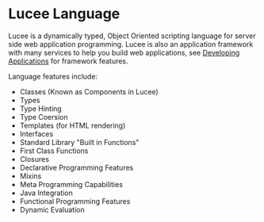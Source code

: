 # Lucee Language

Lucee is a dynamically typed, Object Oriented scripting language for server side web application programming. Lucee is also an application framework with many services to help you build web applications, see [Developing Applications](https://rorylaitila.gitbooks.io/lucee/content/developing_applications.html) for framework features.

Language features include:

* Classes (Known as Components in Lucee)
* Types
* Type Hinting
* Type Coersion
* Templates (for HTML rendering)
* Interfaces
* Standard Library "Built in Functions" 
* First Class Functions
* Closures
* Declarative Programming Features
* Mixins
* Meta Programming Capabilities
* Java Integration
* Functional Programming Features
* Dynamic Evaluation

